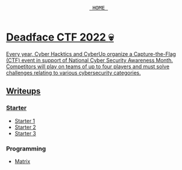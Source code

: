 

<div align="center">
    <a href="https://github.com/hydr0nium/ctf_writeups/blob/main/README.md">
      <kbd>
        <br>
        &nbspHOME&nbsp
        <br>
        <br>
      </kbd>
</div>

# Deadface CTF 2022 :skull:

Every year, Cyber Hacktics and CyberUp organize a Capture-the-Flag (CTF) event in support of National Cyber Security Awareness Month. Competitors will play on teams of up to four players and must solve challenges relating to various cybersecurity categories.

## Writeups

### Starter
- [Starter 1](https://github.com/hydr0nium/ctf_writeups/blob/main/deadface_ctf/starter/starter_1.md)
- [Starter 2](https://github.com/hydr0nium/ctf_writeups/blob/main/deadface_ctf/starter/starter_2.md)
- [Starter 3](https://github.com/hydr0nium/ctf_writeups/blob/main/deadface_ctf/starter/starter_3.md)

### Programming
- [Matrix](https://github.com/hydr0nium/ctf_writeups/blob/main/deadface_ctf/programming/matrix.md)
